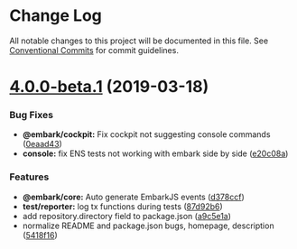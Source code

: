 # Change Log

All notable changes to this project will be documented in this file.
See [Conventional Commits](https://conventionalcommits.org) for commit guidelines.

# [4.0.0-beta.1](https://github.com/embark-framework/embark/compare/v4.0.0-beta.0...v4.0.0-beta.1) (2019-03-18)


### Bug Fixes

* **@embark/cockpit:** Fix cockpit not suggesting console commands ([0eaad43](https://github.com/embark-framework/embark/commit/0eaad43))
* **console:** fix ENS tests not working with embark side by side ([e20c08a](https://github.com/embark-framework/embark/commit/e20c08a))


### Features

* **@embark/core:** Auto generate EmbarkJS events ([d378ccf](https://github.com/embark-framework/embark/commit/d378ccf))
* **test/reporter:** log tx functions during tests ([87d92b6](https://github.com/embark-framework/embark/commit/87d92b6))
* add repository.directory field to package.json ([a9c5e1a](https://github.com/embark-framework/embark/commit/a9c5e1a))
* normalize README and package.json bugs, homepage, description ([5418f16](https://github.com/embark-framework/embark/commit/5418f16))
